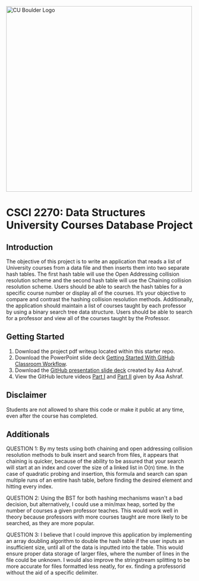 <img src="https://www.colorado.edu/cs/profiles/express/themes/ucb/images/cu-boulder-logo-text-black.svg" alt="CU Boulder Logo" width="500">

# CSCI 2270: Data Structures <br/> University Courses Database Project

## Introduction
The objective of this project is to write an application that reads a list of University courses from a data file and then inserts them into two separate hash tables. The first hash table will use the Open Addressing collision resolution scheme and the second hash table will use the Chaining collision resolution scheme. Users should be able to search the hash tables for a specific course number or display all of the courses. It’s your objective to compare and contrast the hashing collision resolution methods. Additionally, the application should maintain a list of courses taught by each professor by using a binary search tree data structure. Users should be able to search for a professor and view all of the courses taught by the Professor.

## Getting Started
1. Download the project pdf writeup located within this starter repo.<br/>
2. Download the PowerPoint slide deck [Getting Started With GitHub Classroom Workflow](https://docs.google.com/presentation/d/1B0yZb6twQ_NVL8PripCL7AkeIKSrR8_M/edit?usp=sharing&ouid=115561230768383364768&rtpof=true&sd=true).<br/>
3. Download the [GitHub presentation slide deck](https://drive.google.com/file/d/12mMxMGRrpnkSuz08FUlvkhC-9WJ4JHns/view?usp=sharing) created by Asa Ashraf.<br/>
4. View the GitHub lecture videos [Part I](https://drive.google.com/file/d/1P4iqEbt9Nx68-Nq0FxxpdBZCrbkx5cN3/view?usp=sharing) and [Part II](https://drive.google.com/file/d/1EFYq_qJsV3QNcx_W86nz2KFpQUhSn9jF/view?usp=sharing) given by Asa Ashraf.

## Disclaimer
Students are not allowed to share this code or make it public at any time, even after the course has completed.

## Additionals
QUESTION 1: By my tests using both chaining and open addressing collision resolution methods to bulk insert and search from files, it appears that chaining is quicker, because of the ability to be assured that your search will start at an index and cover the size of a linked list in O(n) time. In the case of quadratic probing and insertion, this formula and search can span multiple runs of an entire hash table, before finding the desired element and hitting every index.

QUESTION 2: Using the BST for both hashing mechanisms wasn't a bad decision, but alternatively, I could use a min/max heap, sorted by the number of courses a given professor teaches. This would work well in theory because professors with more courses taught are more likely to be searched, as they are more popular.

QUESTION 3: I believe that I could improve this application by implementing an array doubling algorithm to double the hash table if the user inputs an insufficient size, until all of the data is inputted into the table. This would ensure proper data storage of larger files, where the number of lines in the file could be unknown. I would also improve the stringstream splitting to be more accurate for files formatted less neatly, for ex. finding a professorid without the aid of a specific delimiter.
